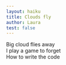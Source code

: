 ```yaml
---
layout: haiku
title: Clouds fly
author: Laura
test: false
---
```


Big cloud flies away <br>
I play a game to forget<br>
How to write the code<br>
